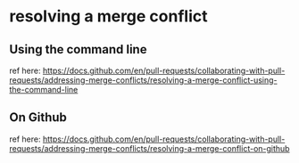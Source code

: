 # resolving a merge conflict
## Using the command line
ref here:
https://docs.github.com/en/pull-requests/collaborating-with-pull-requests/addressing-merge-conflicts/resolving-a-merge-conflict-using-the-command-line

## On Github
ref here:
https://docs.github.com/en/pull-requests/collaborating-with-pull-requests/addressing-merge-conflicts/resolving-a-merge-conflict-on-github
